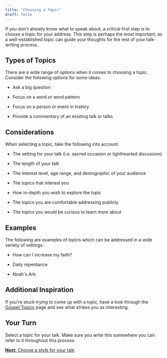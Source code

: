 ```yaml
---
title: "Choosing a Topic"
draft: false
---
```


If you don't already know what to speak about, a critical first step is to choose a topic for your address. This step is perhaps the most important, as a well-established topic can guide your thoughts for the rest of your talk-writing process.

## Types of Topics

There are a wide range of options when it comes to choosing a topic. Consider the following options for some ideas:

- Ask a big question

- Focus on a word or word pattern

- Focus on a person or event in history

- Provide a commentary of an existing talk or talks

## Considerations

When selecting a topic, take the following into account:

- The setting for your talk (i.e. sacred occasion or lighthearted discussion)

- The length of your talk

- The interest level, age range, and demographic of your audience

- The topics that interest you

- How in-depth you wish to explore the topic

- The topics you are comfortable addressing publicly

- The topics you would be curious to learn more about

## Examples

The following are examples of topics which can be addressed in a wide variety of settings:

- How can I increase my faith?

- Daily repentance

- Noah's Ark

## Additional Inspiration

If you're stuck trying to come up with a topic, have a look through the [Gospel Topics](https://www.churchofjesuschrist.org/study/manual/gospel-topics/intro?lang=eng) page and see what strikes you as interesting.

## Your Turn

Select a topic for your talk. Make sure you write this somewhere you can refer to it throughout this process.

[**Next**: Choose a style for your talk](/style/)
